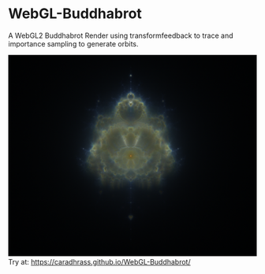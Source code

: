 # WebGL-Buddhabrot
A WebGL2 Buddhabrot Render using transformfeedback to trace and importance sampling to generate orbits.




 ![Alt text](budhha1.PNG?raw=true "Example")
 Try at: https://caradhrass.github.io/WebGL-Buddhabrot/